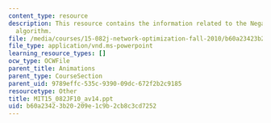```yaml
---
content_type: resource
description: This resource contains the information related to the Negative cycle
  algorithm.
file: /media/courses/15-082j-network-optimization-fall-2010/b60a23423b20209e1c9b2cb8c3cd7252_MIT15_082JF10_av14.ppt
file_type: application/vnd.ms-powerpoint
learning_resource_types: []
ocw_type: OCWFile
parent_title: Animations
parent_type: CourseSection
parent_uid: 9789effc-535c-9390-09dc-672f2b2c9185
resourcetype: Other
title: MIT15_082JF10_av14.ppt
uid: b60a2342-3b20-209e-1c9b-2cb8c3cd7252
---
```


